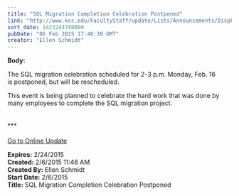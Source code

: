 ```yaml
---
title: "SQL Migration Completion Celebration Postponed"
link: "http://www.kcc.edu/FacultyStaff/update/Lists/Announcements/DispForm.aspx?ID=1813"
sort_date: 1423244790000
pubDate: "06 Feb 2015 17:46:30 GMT"
creator: "Ellen Schmidt"
---
```


<div><b>Body:</b> <div class="ExternalClass7BBF2ADAD7684AC1968DE0805D8E0DCD"><p>​​The SQL migration celebration scheduled for 2-3 p.m. Monday, Feb. 16 is postponed, but will be rescheduled. </p>
<p>This event is being planned to celebrate the hard work that was done by many employees to complete the SQL migration project.<br /><br /><br />***<br /><br /><a href="/update">Go to Online Update</a><br /></p></div></div>
<div><b>Expires:</b> 2/24/2015</div>
<div><b>Created:</b> 2/6/2015 11:46 AM</div>
<div><b>Created By:</b> Ellen Schmidt</div>
<div><b>Start Date:</b> 2/6/2015</div>
<div><b>Title:</b> SQL Migration Completion Celebration Postponed</div>
